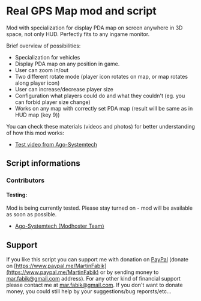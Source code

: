 # Real GPS Map mod and script

Mod with specialization for display PDA map on screen anywhere in 3D space, not only HUD. Perfectly fits to any ingame monitor.

Brief overview of possibilities:

- Specialization for vehicles
- Display PDA map on any position in game.
- User can zoom in/out
- Two different rotate mode (player icon rotates on map, or map rotates along player icon)
- User can increase/decrease player size
- Configuration what players could do and what they couldn't (eg. you can forbid player size change)
- Works on any map with correctly set PDA map (result will be same as in HUD map (key 9))

You can check these materials (videos and photos) for better understanding of how this mod works:

- [Test video from Ago-Systemtech](https://www.facebook.com/ModAgostinoCirigliano/videos/2213392278985605/)

## Script informations

### Contributors

#### Testing:

Mod is being currently tested. Please stay turned on - mod will be available as soon as possible.

- [Ago-Systemtech (Modhoster Team)](https://www.fb.com/ago.systemtech)

## Support

If you like this script you can support me with donation on [PayPal](https://www.paypal.me/MartinFabik) (donate on [https://www.paypal.me/MartinFabik](https://www.paypal.me/MartinFabik) or by sending money to mar.fabik@gmail.com address). For any other kind of financial support please contact me at [mar.fabik@gmail.com](mailto:mar.fabik@gmail.com). If you don't want to donate money, you could still help by your suggestions/bug reporsts/etc...

